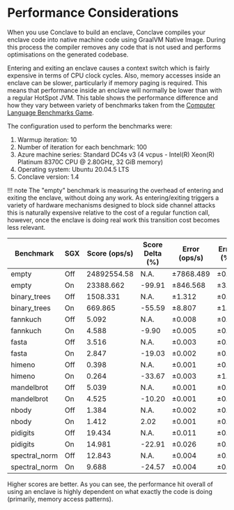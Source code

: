 # Performance Considerations

When you use Conclave to build an enclave, Conclave compiles your enclave code into native machine code using GraalVM Native Image. 
During this process the compiler removes any code that is not used and performs optimisations on the generated codebase.

Entering and exiting an enclave causes a context switch which is fairly expensive in terms of CPU clock cycles.
Also, memory accesses inside an enclave can be slower, particularly if memory paging is required.
This means that performance inside an enclave will normally be lower than with a regular HotSpot JVM. This table shows 
the performance difference and how they vary between variety of benchmarks taken from the 
[Computer Language Benchmarks Game](https://salsa.debian.org/benchmarksgame-team/benchmarksgame/).

The configuration used to perform the benchmarks were:
1) Warmup iteration: 10 
2) Number of iteration for each benchmark: 100
3) Azure machine series: Standard DC4s v3 (4 vcpus - Intel(R) Xeon(R) Platinum 8370C CPU @ 2.80GHz, 32 GiB memory)
4) Operating system: Ubuntu 20.04.5 LTS 
5) Conclave version: 1.4

!!! note
	The "empty" benchmark is measuring the overhead of entering and exiting the enclave, without doing any
	work. As entering/exiting triggers a variety of hardware mechanisms designed to block side channel attacks this is
	naturally expensive relative to the cost of a regular function call, however, once the enclave is doing real work
	this transition cost becomes less relevant.

| Benchmark    | SGX   | Score (ops/s) | Score Delta (%) | Error (ops/s)  | Error (%) |
|--------------|-------|---------------|-----------------|----------------|-----------|
| empty        | 	Off	| 24892554.58	| N.A.            | ±7868.489      | ±0.03     |
| empty        | 	On	| 23388.662	    | -99.91          | ±846.568	   | ±3.62     |
| binary_trees | 	Off	| 1508.331		| N.A.            | ±1.312	       | ±0.09     |  
| binary_trees | 	On	| 669.865	    | -55.59          | ±8.807	       | ±1.31     |
| fannkuch     | 	Off	| 5.092		    | N.A.            | ±0.008	       | ±0.16     |
| fannkuch     | 	On	| 4.588	        | -9.90           | ±0.005	       | ±0.11     |
| fasta        | 	Off	| 3.516	        | N.A.            | ±0.003	       | ±0.09     |
| fasta        | 	On	| 2.847	        | -19.03          | ±0.002	       | ±0.07     |
| himeno       | 	Off	| 0.398	        | N.A.            | ±0.001	       | ±0.25     |
| himeno       | 	On	| 0.264	        | -33.67          | ±0.003	       | ±1.14     |
| mandelbrot   | 	Off	| 5.039	        | N.A.            | ±0.001	       | ±0.02     |
| mandelbrot   | 	On	| 4.525	        | -10.20          | ±0.001	       | ±0.02     |
| nbody        | 	Off	| 1.384	        | N.A.            | ±0.002	       | ±0.14     |
| nbody        | 	On	| 1.412	        | 2.02	          | ±0.001	       | ±0.07     |
| pidigits     | 	Off	| 19.434	    | N.A.            | ±0.011	       | ±0.06     |
| pidigits     | 	On	| 14.981	    | -22.91	      | ±0.026	       | ±0.17     |
| spectral_norm| 	Off	| 12.843		| N.A.            | ±0.004	       | ±0.03     |
| spectral_norm| 	On	| 9.688	        | -24.57	      | ±0.004	       | ±0.04     |

Higher scores are better. As you can see, the performance hit overall of 
using an enclave is highly dependent on what exactly the code is doing 
(primarily, memory access patterns).
